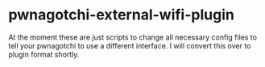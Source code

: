 # pwnagotchi-external-wifi-plugin

At the moment these are just scripts to change all necessary config files to tell your pwnagotchi to use a different interface. I will convert this over to plugin format shortly. 
